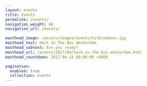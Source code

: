 ```yaml
---
layout: events
title: Events
permalink: /events/
navigation_weight: 40
navigation_url: /events/

masthead_image: /assets/images/events/hitbcommsec.jpg
masthead_text: Hack In The Box Amsterdam
masthead_subtext: Are you ready?
masthead_url: /events/2017/04/hack-in-the-box-amsterdam.html
masthead_countdown: 2017-04-13 09:00:00 +0000

pagination:
  enabled: true
  collection: events
---
```

